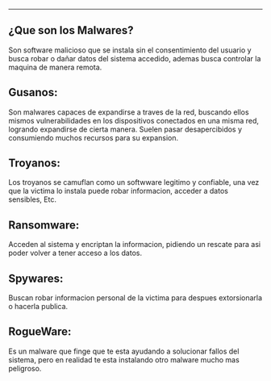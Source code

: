 
---
## ¿Que son los Malwares?

Son software malicioso que se instala sin el consentimiento del usuario y busca robar o dañar datos del sistema accedido, ademas busca controlar la maquina de manera remota.

## Gusanos:

Son malwares capaces de expandirse a traves de la red, buscando ellos mismos vulnerabilidades en los dispositivos conectados en una misma red, logrando expandirse de cierta manera. Suelen pasar desapercibidos y consumiendo muchos recursos para su expansion.

## Troyanos:

Los troyanos se camuflan como un softwware legitimo y confiable, una vez que la victima lo instala puede robar informacion, acceder a datos sensibles, Etc.

## Ransomware:

Acceden al sistema y encriptan la informacion, pidiendo un rescate para asi poder volver a tener acceso a los datos.

## Spywares:

Buscan robar informacion personal de la victima para despues extorsionarla o hacerla publica.

## RogueWare:

Es un malware que finge que te esta ayudando a solucionar fallos del sistema, pero en realidad te esta instalando otro malware mucho mas peligroso.
